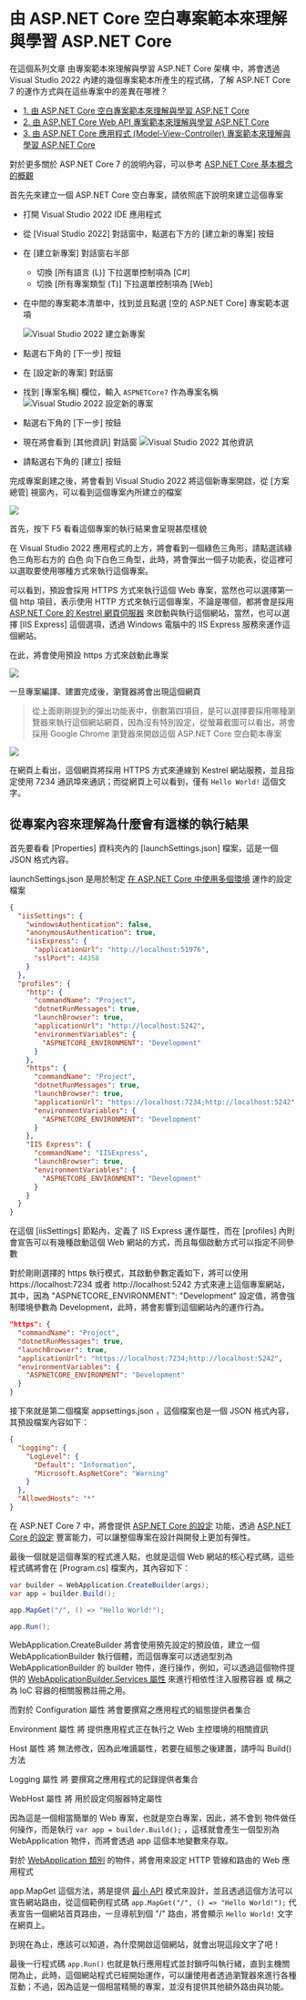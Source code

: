 # 由 ASP.NET Core 空白專案範本來理解與學習 ASP.NET Core

在這個系列文章 由專案範本來理解與學習 ASP.NET Core 架構 中，將會透過 Visual Studio 2022 內建的幾個專案範本所產生的程式碼，了解 ASP.NET Core 7 的運作方式與在這些專案中的差異在哪裡？

* [1. 由 ASP.NET Core 空白專案範本來理解與學習 ASP.NET Core]()
* [2. 由 ASP.NET Core Web API 專案範本來理解與學習 ASP.NET Core]()
* [3. 由 ASP.NET Core 應用程式 (Model-View-Controller) 專案範本來理解與學習 ASP.NET Core]()

對於更多關於 ASP.NET Core 7 的說明內容，可以參考 [ASP.NET Core 基本概念的概觀](https://learn.microsoft.com/zh-tw/aspnet/core/fundamentals/?view=aspnetcore-7.0&tabs=windows&WT.mc_id=DT-MVP-5002220)

首先先來建立一個 ASP.NET Core 空白專案，請依照底下說明來建立這個專案

* 打開 Visual Studio 2022 IDE 應用程式
* 從 [Visual Studio 2022] 對話窗中，點選右下方的 [建立新的專案] 按鈕
* 在 [建立新專案] 對話窗右半部
  * 切換 [所有語言 (L)] 下拉選單控制項為 [C#]
  * 切換 [所有專案類型 (T)] 下拉選單控制項為 [Web]
* 在中間的專案範本清單中，找到並且點選 [空的 ASP.NET Core] 專案範本選項

  ![Visual Studio 2022 建立新專案](../Images/ANC7/anc999.png)

* 點選右下角的 [下一步] 按鈕
* 在 [設定新的專案] 對話窗
* 找到 [專案名稱] 欄位，輸入 `ASPNETCore7` 作為專案名稱
  ![Visual Studio 2022 設定新的專案](../Images/ANC7/anc998.png)
* 點選右下角的 [下一步] 按鈕
* 現在將會看到 [其他資訊] 對話窗
  ![Visual Studio 2022 其他資訊](../Images/ANC7/anc997.png)
* 請點選右下角的 [建立] 按鈕

完成專案創建之後，將會看到 Visual Studio 2022 將這個新專案開啟，從 [方案總管] 視窗內，可以看到這個專案內所建立的檔案

![](../Images/ANC7/anc996.png)

首先，按下 F5 看看這個專案的執行結果會呈現甚麼樣貌

在 Visual Studio 2022 應用程式的上方，將會看到一個綠色三角形，請點選該綠色三角形右方的 白色 向下白色三角型，此時，將會彈出一個子功能表，從這裡可以選取要使用哪種方式來執行這個專案。

可以看到，預設會採用 HTTPS 方式來執行這個 Web 專案，當然也可以選擇第一個 http 項目，表示使用 HTTP 方式來執行這個專案，不論是哪個，都將會是採用 [ASP.NET Core 的 Kestrel 網頁伺服器](https://learn.microsoft.com/zh-tw/aspnet/core/fundamentals/servers/kestrel?view=aspnetcore-7.0&WT.mc_id=DT-MVP-5002220) 來啟動與執行這個網站，當然，也可以選擇 [IIS Express] 這個選項，透過 Windows 電腦中的 IIS Express 服務來運作這個網站。

在此，將會使用預設 https 方式來啟動此專案

![](../Images/ANC7/anc995.png)

一旦專案編譯、建置完成後，瀏覽器將會出現這個網頁

> 從上面剛剛提到的彈出功能表中，倒數第四項目，是可以選擇要採用哪種瀏覽器來執行這個網站網頁，因為沒有特別設定，從螢幕截圖可以看出，將會採用 Google Chrome 瀏覽器來開啟這個 ASP.NET Core 空白範本專案

![](../Images/ANC7/anc994.png)

在網頁上看出，這個網頁將採用 HTTPS 方式來連線到 Kestrel 網站服務，並且指定使用 7234 通訊埠來通訊；而從網頁上可以看到，僅有 `Hello World!` 這個文字。

## 從專案內容來理解為什麼會有這樣的執行結果

首先要看看 [Properties] 資料夾內的 [launchSettings.json] 檔案，這是一個 JSON 格式內容。

launchSettings.json 是用於制定 [在 ASP.NET Core 中使用多個環境](https://learn.microsoft.com/zh-tw/aspnet/core/fundamentals/environments?view=aspnetcore-7.0&WT.mc_id=DT-MVP-5002220) 運作的設定檔案

```json
{
  "iisSettings": {
    "windowsAuthentication": false,
    "anonymousAuthentication": true,
    "iisExpress": {
      "applicationUrl": "http://localhost:51976",
      "sslPort": 44358
    }
  },
  "profiles": {
    "http": {
      "commandName": "Project",
      "dotnetRunMessages": true,
      "launchBrowser": true,
      "applicationUrl": "http://localhost:5242",
      "environmentVariables": {
        "ASPNETCORE_ENVIRONMENT": "Development"
      }
    },
    "https": {
      "commandName": "Project",
      "dotnetRunMessages": true,
      "launchBrowser": true,
      "applicationUrl": "https://localhost:7234;http://localhost:5242",
      "environmentVariables": {
        "ASPNETCORE_ENVIRONMENT": "Development"
      }
    },
    "IIS Express": {
      "commandName": "IISExpress",
      "launchBrowser": true,
      "environmentVariables": {
        "ASPNETCORE_ENVIRONMENT": "Development"
      }
    }
  }
}
```

在這個 [iisSettings] 節點內，定義了 IIS Express 運作屬性，而在 [profiles] 內則會宣告可以有幾種啟動這個 Web 網站的方式，而且每個啟動方式可以指定不同參數

對於剛剛選擇的 https 執行模式，其啟動參數定義如下，將可以使用 https://localhost:7234 或者 http://localhost:5242 方式來連上這個專案網站，其中，因為 "ASPNETCORE_ENVIRONMENT": "Development" 設定值，將會強制環境參數為 Development，此時，將會影響到這個網站內的運作行為。

```json
"https": {
  "commandName": "Project",
  "dotnetRunMessages": true,
  "launchBrowser": true,
  "applicationUrl": "https://localhost:7234;http://localhost:5242",
  "environmentVariables": {
    "ASPNETCORE_ENVIRONMENT": "Development"
  }
}
```

接下來就是第二個檔案 appsettings.json ，這個檔案也是一個 JSON 格式內容，其預設檔案內容如下：

```json
{
  "Logging": {
    "LogLevel": {
      "Default": "Information",
      "Microsoft.AspNetCore": "Warning"
    }
  },
  "AllowedHosts": "*"
}
```

在 ASP.NET Core 7 中，將會提供 [ASP.NET Core 的設定](https://learn.microsoft.com/zh-tw/aspnet/core/fundamentals/configuration/?view=aspnetcore-7.0&WT.mc_id=DT-MVP-5002220) 功能，透過 [ASP.NET Core 的設定](https://learn.microsoft.com/zh-tw/aspnet/core/fundamentals/configuration/?view=aspnetcore-7.0&WT.mc_id=DT-MVP-5002220) 豐富能力，可以讓整個專案在設計與開發上更加有彈性。

最後一個就是這個專案的程式進入點，也就是這個 Web 網站的核心程式碼，這些程式碼將會在 [Program.cs] 檔案內，其內容如下：

```csharp
var builder = WebApplication.CreateBuilder(args);
var app = builder.Build();

app.MapGet("/", () => "Hello World!");

app.Run();
```

WebApplication.CreateBuilder 將會使用預先設定的預設值，建立一個 WebApplicationBuilder 執行個體，而這個專案可以透過型別為 WebApplicationBuilder 的 builder 物件，進行操作，例如，可以透過這個物件提供的 [WebApplicationBuilder.Services 屬性](https://learn.microsoft.com/zh-tw/dotnet/api/microsoft.aspnetcore.builder.webapplicationbuilder.services?view=aspnetcore-7.0&WT.mc_id=DT-MVP-5002220) 來進行相依性注入服務容器 或 稱之為 IoC 容器的相關服務註冊之用。

而對於 Configuration 屬性 將會要撰寫之應用程式的組態提供者集合

Environment 屬性 將 提供應用程式正在執行之 Web 主控環境的相關資訊

Host 屬性 將 無法修改，因為此唯讀屬性，若要在組態之後建置，請呼叫 Build() 方法

Logging 屬性 將 要撰寫之應用程式的記錄提供者集合

WebHost 屬性 將 用於設定伺服器特定屬性

因為這是一個相當簡單的 Web 專案，也就是空白專案，因此，將不會到  物件做任何操作，而是執行 `var app = builder.Build();` ，這樣就會產生一個型別為 WebApplication 物件，而將會透過 app 這個本地變數來存取。

對於 [WebApplication 類別](https://learn.microsoft.com/zh-tw/dotnet/api/microsoft.aspnetcore.builder.webapplication?view=aspnetcore-7.0&WT.mc_id=DT-MVP-5002220) 的物件，將會用來設定 HTTP 管線和路由的 Web 應用程式

app.MapGet 這個方法，將是提供 [最小 API](https://learn.microsoft.com/zh-tw/aspnet/core/fundamentals/minimal-apis?view=aspnetcore-7.0&WT.mc_id=DT-MVP-5002220) 模式來設計，並且透過這個方法可以宣告網站路由，從這個範例程式碼 `app.MapGet("/", () => "Hello World!");` 代表宣告一個網站首頁路由，一旦導航到個 "/" 路由，將會顯示 `Hello World!` 文字在網頁上。

到現在為止，應該可以知道，為什麼開啟這個網站，就會出現這段文字了吧！

最後一行程式碼 `app.Run()` 也就是執行應用程式並封鎖呼叫執行緒，直到主機關閉為止，此時，這個網站程式已經開始運作，可以讓使用者透過瀏覽器來進行各種互動；不過，因為這是一個相當精簡的專案，並沒有提供其他額外路由與功能。


